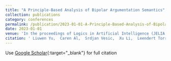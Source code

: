 ```yaml
---
title: "A Principle-Based Analysis of Bipolar Argumentation Semantics"
collection: publications
category: conferences
permalink: /publication/2023-01-01-A-Principle-Based-Analysis-of-Bipolar-Argumentation-Semantics
date: 2023-01-01
venue: 'In the proceedings of Logics in Artificial Intelligence (JELIA 2023)'
citation: ' Liuwen Yu,  Caren Al,  Srdjan Vesic,  Xu Li,  Leendert Torre, &quot;A Principle-Based Analysis of Bipolar Argumentation Semantics.&quot; In the proceedings of Logics in Artificial Intelligence (JELIA 2023), 2023.'
---
```

Use [Google Scholar](https://scholar.google.com/scholar?q=A+Principle+Based+Analysis+of+Bipolar+Argumentation+Semantics){:target="_blank"} for full citation